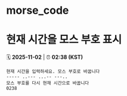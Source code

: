 # morse_code
# 현재 시간을 모스 부호 표시
<!-- MORSE_TIME_START -->
🗓️ **2025-11-02** | ⏰ **02:38 (KST)**

```
현재 시간을 입력하세요. 모스 부호로 바꿉니다
----- ..--- ...-- ---..
모스 부호를 다시 현재 시간으로 바꿉니다
0238
```
<!-- MORSE_TIME_END -->
